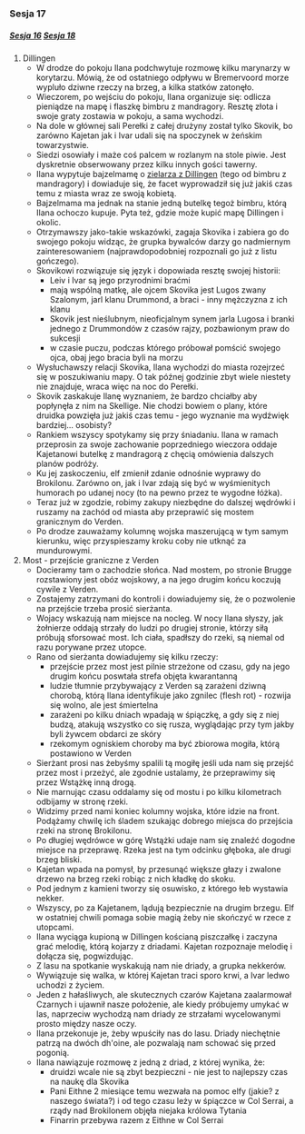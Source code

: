 ### Sesja 17
##### [Sesja 16](#sesja-016) [Sesja 18](#sesja-018)
1. Dillingen
    - W drodze do pokoju Ilana podchwytuje rozmowę kilku marynarzy w korytarzu. Mówią, że od ostatniego odpływu w Bremervoord morze wypluło dziwne rzeczy na brzeg, a kilka statków zatonęło.
    - Wieczorem, po wejściu do pokoju, Ilana organizuje się: odlicza pieniądze na mapę i flaszkę bimbru z mandragory. Resztę złota i swoje graty zostawia w pokoju, a sama wychodzi.
    - Na dole w głównej sali Perełki z całej drużyny został tylko Skovik, bo zarówno Kajetan jak i Ivar udali się na spoczynek w żeńskim towarzystwie. 
    - Siedzi osowiały i maże coś palcem w rozlanym na stole piwie. Jest dyskretnie obserwowany przez kilku innych gości tawerny.
    - Ilana wypytuje bajzelmamę o [zielarza z Dillingen](Regis) (tego od bimbru z mandragory) i dowiaduje się, że facet wyprowadził się już jakiś czas temu z miasta wraz ze swoją kobietą. 
    - Bajzelmama ma jednak na stanie jedną butelkę tegoż bimbru, którą Ilana ochoczo kupuje. Pyta też, gdzie może kupić mapę Dillingen i okolic. 
    - Otrzymawszy jako-takie wskazówki, zagaja Skovika i zabiera go do swojego pokoju widząc, że grupka bywalców darzy go nadmiernym zainteresowaniem (najprawdopodobniej rozpoznali go już z listu gończego).
    - Skovikowi rozwiązuje się język i dopowiada resztę swojej historii: 
        - Leiv i Ivar są jego przyrodnimi braćmi
        - mają wspólną matkę, ale ojcem Skovika jest Lugos zwany Szalonym, jarl klanu Drummond, a braci - inny mężczyzna z ich klanu 
        - Skovik jest nieślubnym, nieoficjalnym synem jarla Lugosa i branki jednego z Drummondów z czasów rajzy, pozbawionym praw do sukcesji
        - w czasie puczu, podczas którego próbował pomścić swojego ojca, obaj jego bracia byli na morzu 
    - Wysłuchawszy relacji Skovika, Ilana wychodzi do miasta rozejrzeć się w poszukiwaniu mapy. O tak późnej godzinie zbyt wiele niestety nie znajduje, wraca więc na noc do Perełki.
    - Skovik zaskakuje Ilanę wyznaniem, że bardzo chciałby aby popłynęła z nim na Skellige. Nie chodzi bowiem o plany, które druidka powzięła już jakiś czas temu - jego wyznanie ma wydźwięk bardziej... osobisty?
    - Rankiem wszyscy spotykamy się przy śniadaniu. Ilana w ramach przeprosin za swoje zachowanie poprzedniego wieczora oddaje Kajetanowi butelkę z mandragorą z chęcią omówienia dalszych planów podróży. 
    - Ku jej zaskoczeniu, elf zmienił zdanie odnośnie wyprawy do Brokilonu. Zarówno on, jak i Ivar zdają się być w wyśmienitych humorach po udanej nocy (to na pewno przez te wygodne łóżka).
    - Teraz już w zgodzie, robimy zakupy niezbędne do dalszej wędrówki i ruszamy na zachód od miasta aby przeprawić się mostem granicznym do Verden. 
    - Po drodze zauważamy kolumnę wojska maszerującą w tym samym kierunku, więc przyspieszamy kroku coby nie utknąć za mundurowymi.
2. Most - przejście graniczne z Verden
    - Docieramy tam o zachodzie słońca. Nad mostem, po stronie Brugge rozstawiony jest obóz wojskowy, a na jego drugim końcu koczują cywile z Verden. 
    - Zostajemy zatrzymani do kontroli i dowiadujemy się, że o pozwolenie na przejście trzeba prosić sierżanta. 
    - Wojacy wskazują nam miejsce na nocleg. W nocy Ilana słyszy, jak żołnierze oddają strzały do ludzi po drugiej stronie, którzy siłą próbują sforsować most. Ich ciała, spadłszy do rzeki, są niemal od razu porywane przez utopce.
    - Rano od sierżanta dowiadujemy się kilku rzeczy:
        - przejście przez most jest pilnie strzeżone od czasu, gdy na jego drugim końcu poswtała strefa objęta kwarantanną
        - ludzie tłumnie przybywający z Verden są zarażeni dziwną chorobą, którą Ilana identyfikuje jako zgnilec (flesh rot) - rozwija się wolno, ale jest śmiertelna
        - zarażeni po kilku dniach wpadają w śpiączkę, a gdy się z niej budzą, atakują wszystko co się rusza, wyglądając przy tym jakby byli żywcem obdarci ze skóry 
        - rzekomym ogniskiem choroby ma być zbiorowa mogiła, którą postawiono w Verden
    - Sierżant prosi nas żebyśmy spalili tą mogiłę jeśli uda nam się przejść przez most i przeżyć, ale zgodnie ustalamy, że przeprawimy się przez Wstążkę inną drogą.
    - Nie marnując czasu oddalamy się od mostu i po kilku kilometrach odbijamy w stronę rzeki. 
    - Widzimy przed nami koniec kolumny wojska, które idzie na front. Podążamy chwilę ich śladem szukając dobrego miejsca do przejścia rzeki na stronę Brokilonu.
    - Po długiej wędrówce w górę Wstążki udaje nam się znaleźć dogodne miejsce na przeprawę. Rzeka jest na tym odcinku głęboka, ale drugi brzeg bliski. 
    - Kajetan wpada na pomysł, by przesunąć większe głazy i zwalone drzewo na brzeg rzeki robiąc z nich kładkę do skoku. 
    - Pod jednym z kamieni tworzy się osuwisko, z którego łeb wystawia nekker.
    - Wszyscy, po za Kajetanem, lądują bezpiecznie na drugim brzegu. Elf w ostatniej chwili pomaga sobie magią żeby nie skończyć w rzece z utopcami.
    - Ilana wyciąga kupioną w Dillingen kościaną piszczałkę i zaczyna grać melodię, którą kojarzy z driadami. Kajetan rozpoznaje melodię i dołącza się, pogwizdując.
    - Z lasu na spotkanie wyskakują nam nie driady, a grupka nekkerów.
    - Wywiązuje się walka, w której Kajetan traci sporo krwi, a Ivar ledwo uchodzi z życiem.
    - Jeden z hałaśliwych, ale skutecznych czarów Kajetana zaalarmował Czarnych i ujawnił nasze położenie, ale kiedy próbujemy umykać w las, naprzeciw wychodzą nam driady ze strzałami wycelowanymi prosto między nasze oczy.
    - Ilana przekonuje je, żeby wpuściły nas do lasu. Driady niechętnie patrzą na dwóch dh'oine, ale pozwalają nam schować się przed pogonią.
    - Ilana nawiązuje rozmowę z jedną z driad, z której wynika, że:
        - druidzi wcale nie są zbyt bezpieczni - nie jest to najlepszy czas na naukę dla Skovika
        - Pani Eithne 2 miesiące temu wezwała na pomoc elfy (jakie? z naszego świata?) i od tego czasu leży w śpiączce w Col Serrai, a rządy nad Brokilonem objęła niejaka królowa Tytania
        - Finarrin przebywa razem z Eithne w Col Serrai
